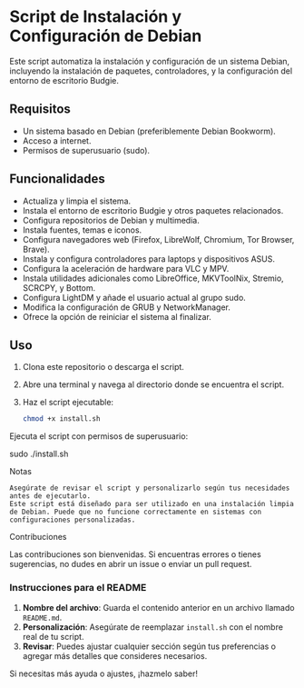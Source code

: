 # Script de Instalación y Configuración de Debian

Este script automatiza la instalación y configuración de un sistema Debian, incluyendo la instalación de paquetes, controladores, y la configuración del entorno de escritorio Budgie.

## Requisitos

- Un sistema basado en Debian (preferiblemente Debian Bookworm).
- Acceso a internet.
- Permisos de superusuario (sudo).

## Funcionalidades

- Actualiza y limpia el sistema.
- Instala el entorno de escritorio Budgie y otros paquetes relacionados.
- Configura repositorios de Debian y multimedia.
- Instala fuentes, temas e iconos.
- Configura navegadores web (Firefox, LibreWolf, Chromium, Tor Browser, Brave).
- Instala y configura controladores para laptops y dispositivos ASUS.
- Configura la aceleración de hardware para VLC y MPV.
- Instala utilidades adicionales como LibreOffice, MKVToolNix, Stremio, SCRCPY, y Bottom.
- Configura LightDM y añade el usuario actual al grupo sudo.
- Modifica la configuración de GRUB y NetworkManager.
- Ofrece la opción de reiniciar el sistema al finalizar.

## Uso

1. Clona este repositorio o descarga el script.
2. Abre una terminal y navega al directorio donde se encuentra el script.
3. Haz el script ejecutable:

   ```bash
   chmod +x install.sh

Ejecuta el script con permisos de superusuario:

sudo ./install.sh

Notas

    Asegúrate de revisar el script y personalizarlo según tus necesidades antes de ejecutarlo.
    Este script está diseñado para ser utilizado en una instalación limpia de Debian. Puede que no funcione correctamente en sistemas con configuraciones personalizadas.

Contribuciones

Las contribuciones son bienvenidas. Si encuentras errores o tienes sugerencias, no dudes en abrir un issue o enviar un pull request.


### Instrucciones para el README

1. **Nombre del archivo**: Guarda el contenido anterior en un archivo llamado `README.md`.
2. **Personalización**: Asegúrate de reemplazar `install.sh` con el nombre real de tu script.
3. **Revisar**: Puedes ajustar cualquier sección según tus preferencias o agregar más detalles que consideres necesarios.

Si necesitas más ayuda o ajustes, ¡hazmelo saber!
